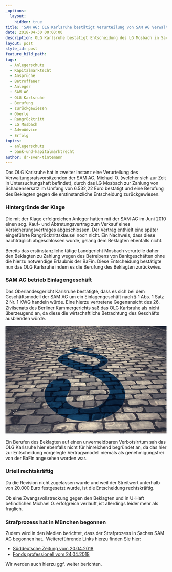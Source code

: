 ```yaml
---
_options:
  layout:
    hidden: true
title: 'SAM AG: OLG Karlsruhe bestätigt Verurteilung von SAM AG Verwaltungsrat'
date: 2018-04-30 00:00:00
description: OLG Karlsruhe bestätigt Entscheidung des LG Mosbach in Sachen SAM AG
layout: post
style_id: post
feature_bild_path:
tags:
  - Anlegerschutz
  - Kapitalmarktecht
  - Ansprüche
  - Betroffener
  - Anleger
  - SAM AG
  - OLG Karlsruhe
  - Berufung
  - zurückgewiesen
  - Oberle
  - Rangrücktritt
  - LG Mosbach
  - AdvoAdvice
  - Erfolg
topics:
  - anlegerschutz
  - bank-und-kapitalmarktrecht
author: dr-sven-tintemann
---
```


Das OLG Karlsruhe hat in zweiter Instanz eine Verurteilung des Verwaltungsratsvorsitzenden der SAM AG, Michael O. (welcher sich zur Zeit in Untersuchungshaft befindet), durch das LG Mosbach zur Zahlung von Schadensersatz im Umfang von 6.532,22 Euro best&auml;tigt und eine Berufung des Beklagten gegen die erstinstanzliche Entscheidung zur&uuml;ckgewiesen.

### Hintergr&uuml;nde der Klage

Die mit der Klage erfolgreichen Anleger hatten mit der SAM AG im Juni 2010 einen sog. Kauf- und Abtretungsvertrag zum Verkauf eines Versicherungsvertrages abgeschlossen. Der Vertrag enthielt eine sp&auml;ter eingef&uuml;hrte Rangr&uuml;cktrittsklausel noch nicht. Ein Nachweis, dass diese nachtr&auml;glich abgeschlossen wurde, gelang dem Beklagten ebenfalls nicht.

Bereits das erstinstanzliche t&auml;tige Landgericht Mosbach verurteile daher den Beklagten zu Zahlung wegen des Betreibens von Bankgesch&auml;ften ohne die hierzu notwendige Erlaubnis der BaFin. Diese Entscheidung best&auml;tigte nun das OLG Karlsruhe indem es die Berufung des Beklagten zur&uuml;ckwies.

### SAM AG betrieb Einlagengesch&auml;ft

Das Oberlandesgericht Karlsruhe best&auml;tigte, dass es sich bei dem Gesch&auml;ftsmodell der SAM AG um ein Einlagengesch&auml;ft nach &sect; 1 Abs. 1 Satz 2 Nr. 1 KWG handeln w&uuml;rde. Eine hierzu vertretene Gegenansicht des 26. Zivilsenats des Berliner Kammergerichts sa&szlig; das OLG Karlsruhe als nicht &uuml;berzeugend an, da diese die wirtschaftliche Betrachtung des Gesch&auml;fts ausblenden w&uuml;rde.&nbsp;

![](/uploads/courts-2962346-1280.jpg)

Ein Berufen des Beklagten auf einen unvermeidbaren Verbotsirrtum sah das OLG Karlsruhe hier ebenfalls nicht f&uuml;r hinreichend begr&uuml;ndet an, da das hier zur Entscheidung vorgelegte Vertragsmodell niemals als genehmigungsfrei von der BaFin angesehen worden war.

### Urteil rechtskr&auml;ftig

Da die Revision nicht zugelassen wurde und weil der Streitwert unterhalb von 20.000 Euro festgesetzt wurde, ist die Entscheidung rechtskr&auml;ftig.

Ob eine Zwangsvollstreckung gegen den Beklagten und in U-Haft befindlichen Michael O. erfolgreich verl&auml;uft, ist allerdings leider mehr als fraglich.

### Strafprozess hat in M&uuml;nchen begonnen

Zudem wird in den Medien berichtet, dass der Strafprozess in Sachen SAM AG begonnen hat.&nbsp; Weiteref&uuml;hrende Links hierzu finden Sie hier:

* [S&uuml;ddeutsche Zeitung vom 20.04.2018](http://www.sueddeutsche.de/muenchen/prozess-vier-angeklagte-sollen-tausende-privatanleger-geprellt-haben-1.3951788)
* [Fonds professionell vom 24.04.2018](http://www.fondsprofessionell.de/news/recht/headline/millionenbetrug-prozess-gegen-sam-finanz-gestartet-143059/)

Wir werden auch hierzu ggf. weiter berichten.

&nbsp;

&nbsp;

&nbsp;

&nbsp;

&nbsp;